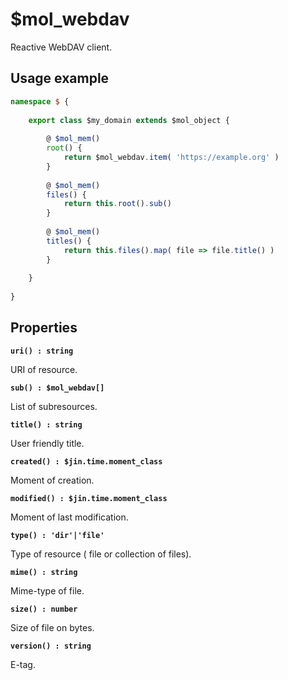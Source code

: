 # $mol_webdav

Reactive WebDAV client.

## Usage example

```typescript
namespace $ {
	
	export class $my_domain extends $mol_object {
		
		@ $mol_mem()
		root() {
			return $mol_webdav.item( 'https://example.org' )
		}
		
		@ $mol_mem()
		files() {
			return this.root().sub()
		}
		
		@ $mol_mem()
		titles() {
			return this.files().map( file => file.title() )
		}
		
	}
	
}
```

## Properties

**`uri() : string`**

URI of resource.

**`sub() : $mol_webdav[]`**

List of subresources.

**`title() : string`**

User friendly title.

**`created() : $jin.time.moment_class`**

Moment of creation.

**`modified() : $jin.time.moment_class`**

Moment of last modification.

**`type() : 'dir'|'file'`**

Type of resource ( file or collection of files).

**`mime() : string`**

Mime-type of file.

**`size() : number`**

Size of file on bytes.

**`version() : string`**

E-tag.
